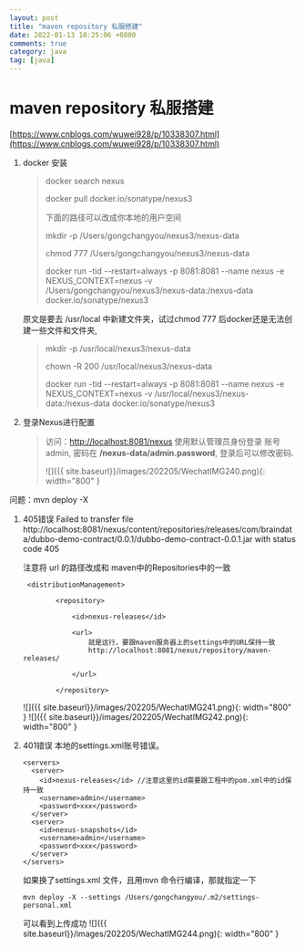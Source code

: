```yaml
---
layout: post
title: "maven repository 私服搭建"
date: 2022-01-13 10:25:06 +0800
comments: true
category: java
tag: [java]
---
```




#  maven repository 私服搭建

[https://www.cnblogs.com/wuwei928/p/10338307.html](https://www.cnblogs.com/wuwei928/p/10338307.html)



1. docker 安装

   > docker search nexus
   >
   > docker pull docker.io/sonatype/nexus3
   >
   > 下面的路径可以改成你本地的用户空间
   >
   > mkdir -p /Users/gongchangyou/nexus3/nexus-data 
   >
   > chmod 777 /Users/gongchangyou/nexus3/nexus-data
   >
   > docker run -tid --restart=always -p 8081:8081 --name nexus -e NEXUS_CONTEXT=nexus -v /Users/gongchangyou/nexus3/nexus-data:/nexus-data  docker.io/sonatype/nexus3

   原文是要去 /usr/local 中新建文件夹，试过chmod 777 后docker还是无法创建一些文件和文件夹,

   > mkdir -p /usr/local/nexus3/nexus-data
   >
   > chown -R 200 /usr/local/nexus3/nexus-data
   >
   > docker run -tid --restart=always -p 8081:8081 --name nexus -e NEXUS_CONTEXT=nexus -v /usr/local/nexus3/nexus-data:/nexus-data  docker.io/sonatype/nexus3

2. 登录Nexus进行配置

   > 访问：<http://localhost:8081/nexus>  使用默认管理员身份登录 账号admin, 密码在 **/nexus-data/admin.password**,  登录后可以修改密码.
   >
   >    ![]({{ site.baseurl}}/images/202205/WechatIMG240.png){: width="800" }


问题：mvn deploy -X

1. 405错误  Failed to transfer file http://localhost:8081/nexus/content/repositories/releases/com/braindata/dubbo-demo-contract/0.0.1/dubbo-demo-contract-0.0.1.jar with status code 405

    注意将 url 的路径改成和 maven中的Repositories中的一致

    ```
     <distributionManagement>

            <repository>

                <id>nexus-releases</id>

                <url>
                    就是这行，要跟maven服务器上的settings中的URL保持一致
                    http://localhost:8081/nexus/repository/maven-releases/

                </url>

            </repository>
    ```
    ![]({{ site.baseurl}}/images/202205/WechatIMG241.png){: width="800" }
    ![]({{ site.baseurl}}/images/202205/WechatIMG242.png){: width="800" }

2. 401错误  本地的settings.xml账号错误。  

    ```
    <servers>
      <server>
        <id>nexus-releases</id> //注意这里的id需要跟工程中的pom.xml中的id保持一致
        <username>admin</username>
        <password>xxx</password>
      </server>
      <server>
        <id>nexus-snapshots</id>
        <username>admin</username>
        <password>xxx</password>
      </server>
    </servers>
    ```

	如果换了settings.xml 文件，且用mvn 命令行编译，那就指定一下
    ```
    mvn deploy -X --settings /Users/gongchangyou/.m2/settings-personal.xml
    ```
    可以看到上传成功
        ![]({{ site.baseurl}}/images/202205/WechatIMG244.png){: width="800" }